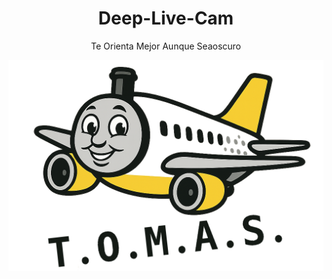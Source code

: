<h1 align="center">Deep-Live-Cam</h1>

<p align="center">
    Te Orienta Mejor Aunque Seaoscuro
</p>

<p align="center">
  <img src="media/logo.png" alt="logo" width="800">
</p>
